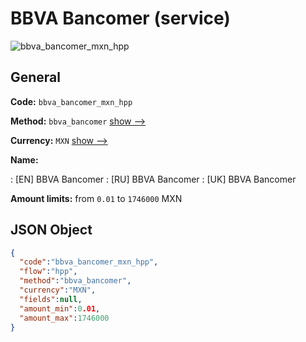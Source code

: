
# BBVA Bancomer (service) 
![bbva_bancomer_mxn_hpp](https://static.openfintech.io/payment_methods/bbva_bancomer_mxn_hpp/logo.svg?w=400&c=v0.59.26#w200)  

## General 
 
**Code:** `bbva_bancomer_mxn_hpp` 
 
**Method:** `bbva_bancomer` 
 [show -->](/payment-methods/bbva_bancomer/) 
 
**Currency:** `MXN` [show -->](/currencies/MXN/) 
 
**Name:** 
 
:	[EN] BBVA Bancomer 
:	[RU] BBVA Bancomer 
:	[UK] BBVA Bancomer 
 
**Amount limits:** from `0.01` to `1746000` MXN 

## JSON Object 

```json
{
  "code":"bbva_bancomer_mxn_hpp",
  "flow":"hpp",
  "method":"bbva_bancomer",
  "currency":"MXN",
  "fields":null,
  "amount_min":0.01,
  "amount_max":1746000
}
```  
